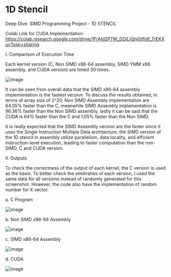 # 1D Stencil
Deep Dive: SIMD Programming Project - 1D STENCIL

Colab Link for CUDA Implementation: https://colab.research.google.com/drive/1FrAId2P7W_DDiLIQhjGtfldf_TrEKXuv?usp=sharing

I. Comparison of Execution Time

Each kernel version (C, Non SIMD x86-64 assembly, SIMD YMM x86 assembly, and CUDA version) are timed 30 times. 

![image](https://github.com/its-teph/1dStencil-in-Assembly/assets/80933795/b1e57751-18b0-4d26-b324-500ab119e26c)

It can be seen from overall data that the SIMD x86-64 assembly implementation is the fastest version. To discuss the results obtained, in terms of array size of 2^20, Non SIMD Assembly implementation are 64.05% faster than the C, meanwhile SIMD Assembly implementation is 96.36% faster than the Non SIMD assembly, lastly it can be said that the CUDA is 64% faster than the C and 1.05% faster than the Non SIMD. 

It is really expected that the SIMD Assembly version are the faster since it uses the Single Instruction Multiple Data architecture, the SIMD version of the 1D stencil in assembly utilize parallelism, data locality, and efficient instruction-level execution, leading to faster computation than the non-SIMD, C and CUDA version. 


II. Outputs

To check the correctness of the output of each kernel, the C version is used as the basis. To better check the similiraties of each version, I used the same data for all versions instead of randomly generated for this screenshot. However, the code also have the implementation of random number for X vector. 

  a. C Program 

  ![image](https://github.com/its-teph/1dStencil-in-Assembly/assets/80933795/f719d4ee-d2ec-4fdf-8184-95abb1f5c4e1)

  b. Non SIMD x86-64 Assembly

  ![image](https://github.com/its-teph/1dStencil-in-Assembly/assets/80933795/b58ba080-46fc-4efd-9ba6-89de6536cb9b)

  c. SIMD x86-64 Assembly 
  
  ![image](https://github.com/its-teph/1dStencil-in-Assembly/assets/80933795/1bc959f5-f132-49d0-9064-138915476f96)

  d. CUDA

  ![image](https://github.com/its-teph/1dStencil-in-Assembly/assets/80933795/d416dacc-8cc0-48bc-b1a3-4f7c5024ad6a)


  
  



  









